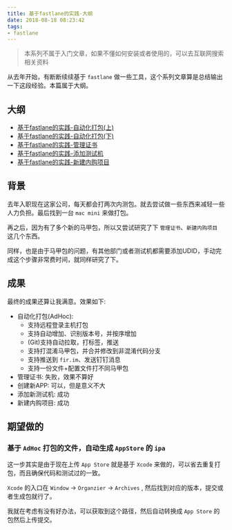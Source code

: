 ```yaml
---
title: 基于fastlane的实践-大纲
date: 2018-08-18 08:23:42
tags:
- fastlane
---
```


> 本系列不属于入门文章，如果不懂如何安装或者使用的，可以去互联网搜索相关资料

从去年开始，有断断续续基于 `fastlane` 做一些工具，这个系列文章算是总结输出一下这段经验。本篇属于大纲。

## 大纲

- [基于fastlane的实践-自动化打包(上)](../fastlane-gym-01/)
- [基于fastlane的实践-自动化打包(下)](../fastlane-gym-02/)
- [基于fastlane的实践-管理证书](../fastlane-match/)
- [基于fastlane的实践-添加测试机](../fastlane-tjcsj/)
- [基于fastlane的实践-新建内购项目](../fastlane-iap/)

## 背景

去年入职现在这家公司，每天都会打两次内测包。就去尝试做一些东西来减轻一些人力负担。最后找到一台 `mac mini` 来做打包。

再之后，因为有了多个新的马甲包，所以又尝试研究了下 `管理证书`、`新建内购项目` 这几个东西。

同样，也是由于马甲包的问题，有其他部门或者测试机都需要添加UDID，手动完成这个步骤非常费时间，就同样研究了下。

## 成果

最终的成果还算让我满意。效果如下:

- 自动化打包(AdHoc): 
    - 支持远程登录主机打包
    - 支持自动增加、识别版本号，并按序增加
    - (Git)支持自动拉取，打标签，推送
    - 支持打混淆马甲包，并合并修改到非混淆代码分支
    - 支持推送到 `fir.im`、发送钉钉消息
    - 支持一份文件+配置文件打不同马甲包
- 管理证书: 失败，效果不算好
- 创建新APP: 可以，但是意义不大
- 添加新测试机: 成功
- 新建内购项目: 成功

## 期望做的

### 基于 `AdHoc` 打包的文件，自动生成 `AppStore` 的 `ipa`

这一步其实是由于现在上传 `App Store` 就是基于 `Xcode` 来做的，可以省去重复打包，而且确保代码和测试过的一致。

`Xcode` 的入口在 `Window` -> `Organzier` -> `Archives` , 然后找到对应的版本，提交或者生成包就行了。

我就在考虑有没有好办法，可以获取到这个路径，然后自动转换成 `App Store` 的包然后上传提交。
    




